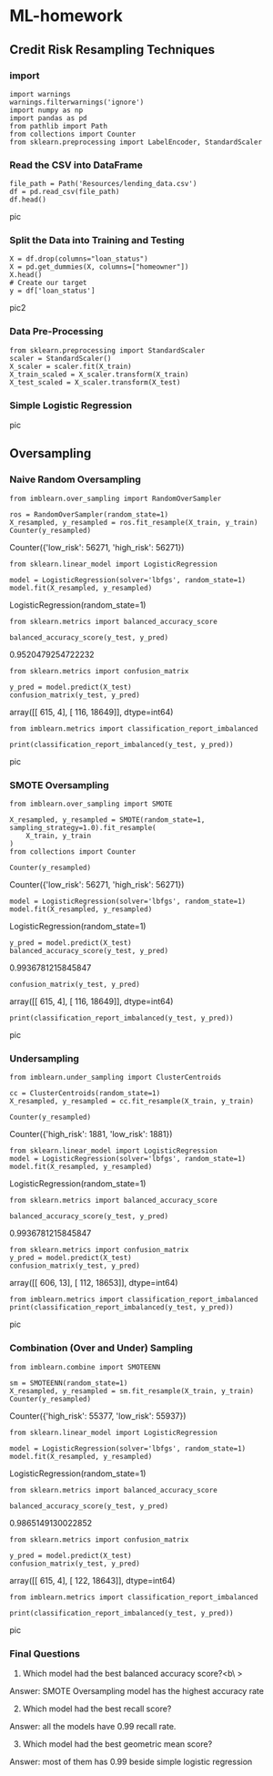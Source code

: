 # ML-homework
## Credit Risk Resampling Techniques
### import 
```
import warnings
warnings.filterwarnings('ignore')
import numpy as np
import pandas as pd
from pathlib import Path
from collections import Counter
from sklearn.preprocessing import LabelEncoder, StandardScaler
```

### Read the CSV into DataFrame
```
file_path = Path('Resources/lending_data.csv')
df = pd.read_csv(file_path)
df.head()
```
pic

### Split the Data into Training and Testing
```
X = df.drop(columns="loan_status")
X = pd.get_dummies(X, columns=["homeowner"])
X.head()
# Create our target
y = df['loan_status']
```
pic2

### Data Pre-Processing
```
from sklearn.preprocessing import StandardScaler
scaler = StandardScaler()
X_scaler = scaler.fit(X_train)
X_train_scaled = X_scaler.transform(X_train)
X_test_scaled = X_scaler.transform(X_test)
```

### Simple Logistic Regression
pic

## Oversampling
### Naive Random Oversampling

```
from imblearn.over_sampling import RandomOverSampler

ros = RandomOverSampler(random_state=1)
X_resampled, y_resampled = ros.fit_resample(X_train, y_train)
Counter(y_resampled)
```
Counter({'low_risk': 56271, 'high_risk': 56271})

```
from sklearn.linear_model import LogisticRegression

model = LogisticRegression(solver='lbfgs', random_state=1)
model.fit(X_resampled, y_resampled)
```
LogisticRegression(random_state=1)

```
from sklearn.metrics import balanced_accuracy_score

balanced_accuracy_score(y_test, y_pred)
```
0.9520479254722232

```
from sklearn.metrics import confusion_matrix

y_pred = model.predict(X_test)
confusion_matrix(y_test, y_pred)
```
array([[  615,     4],
       [  116, 18649]], dtype=int64)
       
```
from imblearn.metrics import classification_report_imbalanced

print(classification_report_imbalanced(y_test, y_pred))
```
pic

### SMOTE Oversampling
```
from imblearn.over_sampling import SMOTE

X_resampled, y_resampled = SMOTE(random_state=1, sampling_strategy=1.0).fit_resample(
    X_train, y_train
)
from collections import Counter

Counter(y_resampled)
```
Counter({'low_risk': 56271, 'high_risk': 56271})
```
model = LogisticRegression(solver='lbfgs', random_state=1)
model.fit(X_resampled, y_resampled)
```
LogisticRegression(random_state=1)
```
y_pred = model.predict(X_test)
balanced_accuracy_score(y_test, y_pred)
```
0.9936781215845847
```
confusion_matrix(y_test, y_pred)
```
array([[  615,     4],
       [  116, 18649]], dtype=int64)
```
print(classification_report_imbalanced(y_test, y_pred))
```
pic

### Undersampling

```
from imblearn.under_sampling import ClusterCentroids

cc = ClusterCentroids(random_state=1)
X_resampled, y_resampled = cc.fit_resample(X_train, y_train)

Counter(y_resampled)
```
Counter({'high_risk': 1881, 'low_risk': 1881})
```
from sklearn.linear_model import LogisticRegression
model = LogisticRegression(solver='lbfgs', random_state=1)
model.fit(X_resampled, y_resampled)
```
LogisticRegression(random_state=1)
```
from sklearn.metrics import balanced_accuracy_score

balanced_accuracy_score(y_test, y_pred)
```
0.9936781215845847
```
from sklearn.metrics import confusion_matrix
y_pred = model.predict(X_test)
confusion_matrix(y_test, y_pred)
```
array([[  606,    13],
       [  112, 18653]], dtype=int64)
```
from imblearn.metrics import classification_report_imbalanced
print(classification_report_imbalanced(y_test, y_pred))
```
pic

### Combination (Over and Under) Sampling
```
from imblearn.combine import SMOTEENN

sm = SMOTEENN(random_state=1)
X_resampled, y_resampled = sm.fit_resample(X_train, y_train)
Counter(y_resampled)
```
Counter({'high_risk': 55377, 'low_risk': 55937})
```
from sklearn.linear_model import LogisticRegression

model = LogisticRegression(solver='lbfgs', random_state=1)
model.fit(X_resampled, y_resampled)
```
LogisticRegression(random_state=1)
```
from sklearn.metrics import balanced_accuracy_score

balanced_accuracy_score(y_test, y_pred)
```
0.9865149130022852

```
from sklearn.metrics import confusion_matrix

y_pred = model.predict(X_test)
confusion_matrix(y_test, y_pred)
```
array([[  615,     4],
       [  122, 18643]], dtype=int64)
```
from imblearn.metrics import classification_report_imbalanced

print(classification_report_imbalanced(y_test, y_pred))
```
pic

### Final Questions

1. Which model had the best balanced accuracy score?<b\ >

Answer: SMOTE Oversampling model has the highest accuracy rate

2. Which model had the best recall score?

Answer: all the models have 0.99 recall rate.

3. Which model had the best geometric mean score?

Answer: most of them has 0.99 beside simple logistic regression




